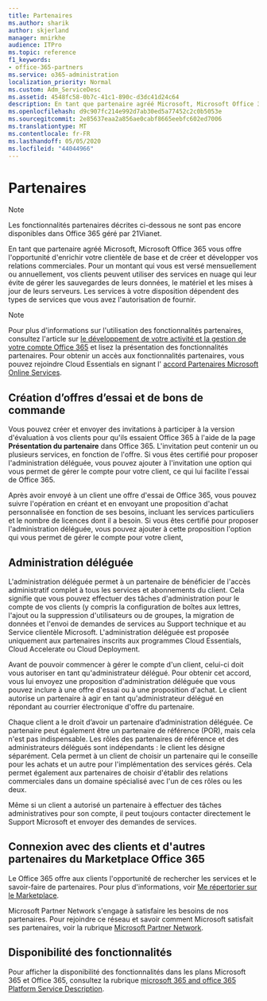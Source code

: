 ```yaml
---
title: Partenaires
ms.author: sharik
author: skjerland
manager: mnirkhe
audience: ITPro
ms.topic: reference
f1_keywords:
- office-365-partners
ms.service: o365-administration
localization_priority: Normal
ms.custom: Adm_ServiceDesc
ms.assetid: 4548fc58-0b7c-41c1-890c-d3dc41d24c64
description: En tant que partenaire agréé Microsoft, Microsoft Office 365 vous offre l'opportunité d'enrichir votre clientèle de base et de créer et développer vos relations commerciales. Pour un montant qui vous est versé mensuellement ou annuellement, vos clients peuvent utiliser des services en nuage qui leur évite de gérer les sauvegardes de leurs données, le matériel et les mises à jour de leurs serveurs. Les services à votre disposition dépendent des types de services que vous avez l'autorisation de fournir.
ms.openlocfilehash: d9c907fc214e992d7ab30ed5a77452c2c0b5053e
ms.sourcegitcommit: 2e85637eaa2a856ae0cabf8665eebfc602ed7006
ms.translationtype: MT
ms.contentlocale: fr-FR
ms.lasthandoff: 05/05/2020
ms.locfileid: "44044966"
---
```

# <a name="partners"></a>Partenaires

> [!NOTE]
> Les fonctionnalités partenaires décrites ci-dessous ne sont pas encore disponibles dans Office 365 géré par 21Vianet. 
  
En tant que partenaire agréé Microsoft, Microsoft Office 365 vous offre l'opportunité d'enrichir votre clientèle de base et de créer et développer vos relations commerciales. Pour un montant qui vous est versé mensuellement ou annuellement, vos clients peuvent utiliser des services en nuage qui leur évite de gérer les sauvegardes de leurs données, le matériel et les mises à jour de leurs serveurs. Les services à votre disposition dépendent des types de services que vous avez l'autorisation de fournir.
  
> [!NOTE]
> Pour plus d'informations sur l'utilisation des fonctionnalités partenaires, consultez l'article sur [le développement de votre activité et la gestion de votre compte Office 365](https://go.microsoft.com/fwlink/?LinkID=271614&amp;clcid=0x409) et lisez la présentation des fonctionnalités partenaires. Pour obtenir un accès aux fonctionnalités partenaires, vous pouvez rejoindre Cloud Essentials en signant l' [accord Partenaires Microsoft Online Services](https://go.microsoft.com/fwlink/p/?LinkId=285473). 
  
## <a name="create-trial-invitations-and-purchase-orders"></a>Création d’offres d’essai et de bons de commande

Vous pouvez créer et envoyer des invitations à participer à la version d'évaluation à vos clients pour qu'ils essaient Office 365 à l'aide de la page **Présentation du partenaire** dans Office 365. L'invitation peut contenir un ou plusieurs services, en fonction de l'offre. Si vous êtes certifié pour proposer l'administration déléguée, vous pouvez ajouter à l'invitation une option qui vous permet de gérer le compte pour votre client, ce qui lui facilite l'essai de Office 365. 
  
Après avoir envoyé à un client une offre d'essai de Office 365, vous pouvez suivre l'opération en créant et en envoyant une proposition d'achat personnalisée en fonction de ses besoins, incluant les services particuliers et le nombre de licences dont il a besoin. Si vous êtes certifié pour proposer l'administration déléguée, vous pouvez ajouter à cette proposition l'option qui vous permet de gérer le compte pour votre client,
  
## <a name="provide-delegated-administration"></a>Administration déléguée

L'administration déléguée permet à un partenaire de bénéficier de l'accès administratif complet à tous les services et abonnements du client. Cela signifie que vous pouvez effectuer des tâches d'administration pour le compte de vos clients (y compris la configuration de boîtes aux lettres, l'ajout ou la suppression d'utilisateurs ou de groupes, la migration de données et l'envoi de demandes de services au Support technique et au Service clientèle Microsoft. L'administration déléguée est proposée uniquement aux partenaires inscrits aux programmes Cloud Essentials, Cloud Accelerate ou Cloud Deployment.
  
Avant de pouvoir commencer à gérer le compte d'un client, celui-ci doit vous autoriser en tant qu'administrateur délégué. Pour obtenir cet accord, vous lui envoyez une proposition d'administration déléguée que vous pouvez inclure à une offre d'essai ou à une proposition d'achat. Le client autorise un partenaire à agir en tant qu'administrateur délégué en répondant au courrier électronique d'offre du partenaire.
  
Chaque client a le droit d’avoir un partenaire d’administration déléguée. Ce partenaire peut également être un partenaire de référence (POR), mais cela n'est pas indispensable. Les rôles des partenaires de référence et des administrateurs délégués sont indépendants : le client les désigne séparément. Cela permet à un client de choisir un partenaire qui le conseille pour les achats et un autre pour l'implémentation des services gérés. Cela permet également aux partenaires de choisir d'établir des relations commerciales dans un domaine spécialisé avec l'un de ces rôles ou les deux.
  
Même si un client a autorisé un partenaire à effectuer des tâches administratives pour son compte, il peut toujours contacter directement le Support Microsoft et envoyer des demandes de services.
  
## <a name="connect-with-customers-and-other-partners-in-the-office-365-marketplace"></a>Connexion avec des clients et d'autres partenaires du Marketplace Office 365

Le Office 365 offre aux clients l'opportunité de rechercher les services et le savoir-faire de partenaires. Pour plus d'informations, voir [Me répertorier sur le Marketplace](https://go.microsoft.com/fwlink/?LinkID=272019&amp;clcid=0x409).
  
Microsoft Partner Network s'engage à satisfaire les besoins de nos partenaires. Pour rejoindre ce réseau et savoir comment Microsoft satisfait ses partenaires, voir la rubrique [Microsoft Partner Network](https://go.microsoft.com/fwlink/?LinkID=272021&amp;clcid=0x409).
  
## <a name="feature-availability"></a>Disponibilité des fonctionnalités

Pour afficher la disponibilité des fonctionnalités dans les plans Microsoft 365 et Office 365, consultez la rubrique [microsoft 365 and office 365 Platform Service Description](office-365-platform-service-description.md).
  